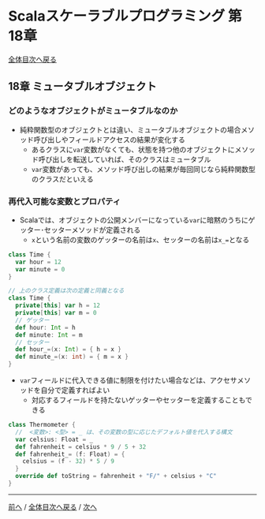 # Scalaスケーラブルプログラミング 第18章
[全体目次へ戻る](index.md)

## 18章 ミュータブルオブジェクト
### どのようなオブジェクトがミュータブルなのか
- 純粋関数型のオブジェクトとは違い、ミュータブルオブジェクトの場合メソッド呼び出しやフィールドアクセスの結果が変化する
  + あるクラスに`var`変数がなくても、状態を持つ他のオブジェクトにメソッド呼び出しを転送していれば、そのクラスはミュータブル
  + `var`変数があっても、メソッド呼び出しの結果が毎回同じなら純粋関数型のクラスだといえる

### 再代入可能な変数とプロパティ
- Scalaでは、オブジェクトの公開メンバーになっている`var`に暗黙のうちにゲッター･セッターメソッドが定義される
  + `x`という名前の変数のゲッターの名前は`x`、セッターの名前は`x_=`となる

```scala
class Time {
  var hour = 12
  var minute = 0
}

// 上のクラス定義は次の定義と同義となる
class Time {
  private[this] var h = 12
  private[this] var m = 0
  // ゲッター
  def hour: Int = h
  def minute: Int = m
  // セッター
  def hour_=(x: Int) = { h = x }
  def minute_=(x: int) = { m = x }
}
```

- `var`フィールドに代入できる値に制限を付けたい場合などは、アクセサメソッドを自分で定義すればよい
  + 対応するフィールドを持たないゲッターやセッターを定義することもできる

```scala
class Thermometer {
  //  <変数>: <型> = _ は、その変数の型に応じたデフォルト値を代入する構文
  var celsius: Float = _
  def fahrenheit = celsius * 9 / 5 + 32
  def fahrenheit_= (f: Float) = {
    celsius = (f - 32) * 5 / 9
  }
  override def toString = fahrenheit + "F/" + celsius + "C"
}
```

***

[前へ](c16.md) /
[全体目次へ戻る](index.md) /
[次へ](c19.md)
